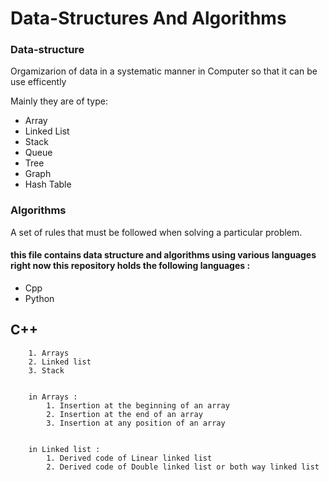 # Data-Structures And Algorithms

### Data-structure

Orgamizarion of data in a systematic manner in Computer so that it can be use efficently

Mainly they are of type:

* Array
* Linked List
* Stack
* Queue
* Tree
* Graph
* Hash Table

### Algorithms

A set of rules that must be followed when solving a particular problem.

#### this file contains data structure and algorithms using various languages right now this repository holds the following languages :&#x20;

* Cpp
* Python

## C++

```
    1. Arrays
    2. Linked list
    3. Stack


    in Arrays :
        1. Insertion at the beginning of an array
        2. Insertion at the end of an array
        3. Insertion at any position of an array


    in Linked list :
        1. Derived code of Linear linked list
        2. Derived code of Double linked list or both way linked list
```
